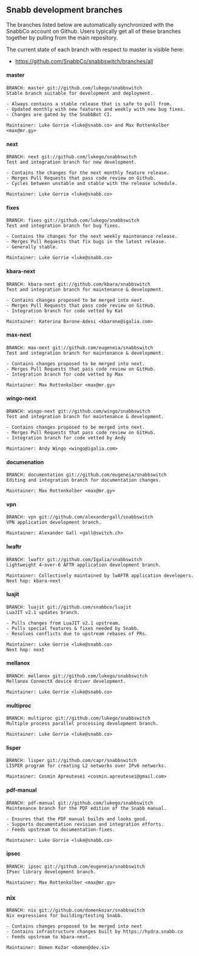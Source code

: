 ## Snabb development branches

The branches listed below are automatically synchronized with the
SnabbCo account on Github. Users typically get all of these branches
together by pulling from the main repository.

The current state of each branch with respect to master is visible here:

- https://github.com/SnabbCo/snabbswitch/branches/all

#### master

    BRANCH: master git://github.com/lukego/snabbswitch
    Stable branch suitable for development and deployment.

    - Always contains a stable release that is safe to pull from.
    - Updated monthly with new features and weekly with new bug fixes.
    - Changes are gated by the SnabbBot CI.

    Maintainer: Luke Gorrie <luke@snabb.co> and Max Rottenkolber <max@mr.gy>

#### next

    BRANCH: next git://github.com/lukego/snabbswitch
    Test and integration branch for new development.

    - Contains the changes for the next monthly feature release.
    - Merges Pull Requests that pass code review on Github.
    - Cycles between unstable and stable with the release schedule.

    Maintainer: Luke Gorrie <luke@snabb.co>

#### fixes

    BRANCH: fixes git://github.com/lukego/snabbswitch
    Test and integration branch for bug fixes.

    - Contains the changes for the next weekly maintenance release.
    - Merges Pull Requests that fix bugs in the latest release.
    - Generally stable.

    Maintainer: Luke Gorrie <luke@snabb.co>

#### kbara-next

    BRANCH: kbara-next git://github.com/kbara/snabbswitch
    Test and integration branch for maintenance & development.

    - Contains changes proposed to be merged into next.
    - Merges Pull Requests that pass code review on GitHub.
    - Integration branch for code vetted by Kat

    Maintainer: Katerina Barone-Adesi <kbarone@igalia.com>

#### max-next

    BRANCH: max-next git://github.com/eugeneia/snabbswitch
    Test and integration branch for maintenance & development.

    - Contains changes proposed to be merged into next.
    - Merges Pull Requests that pass code review on GitHub.
    - Integration branch for code vetted by Max

    Maintainer: Max Rottenkolber <max@mr.gy>

#### wingo-next

    BRANCH: wingo-next git://github.com/wingo/snabbswitch
    Test and integration branch for maintenance & development.

    - Contains changes proposed to be merged into next.
    - Merges Pull Requests that pass code review on GitHub.
    - Integration branch for code vetted by Andy

    Maintainer: Andy Wingo <wingo@igalia.com>

#### documenation

    BRANCH: documentation git://github.com/eugeneia/snabbswitch
    Editing and integration branch for documentation changes.

    Maintainer: Max Rottenkolber <max@mr.gy>

#### vpn

    BRANCH: vpn git://github.com/alexandergall/snabbswitch
    VPN application development branch.

    Maintainer: Alexander Gall <gall@switch.ch>

#### lwaftr

    BRANCH: lwaftr git://github.com/Igalia/snabbswitch
    Lightweight 4-over-6 AFTR application development branch.

    Maintainer: Collectively maintained by lwAFTR application developers.
    Next hop: kbara-next

#### luajit

    BRANCH: luajit git://github.com/snabbco/luajit
    LuaJIT v2.1 updates branch.

    - Pulls changes from LuaJIT v2.1 upstream.
    - Pulls special features & fixes needed by Snabb.
    - Resolves conflicts due to upstream rebases of PRs.

    Maintainer: Luke Gorrie <luke@snabb.co>
    Next hop: next

#### mellanox

    BRANCH: mellanox git://github.com/lukego/snabbswitch
    Mellanox ConnectX device driver development.

    Maintainer: Luke Gorrie <luke@snabb.co>

#### multiproc

    BRANCH: multiproc git://github.com/lukego/snabbswitch
    Multiple process parallel processing development branch.

    Maintainer: Luke Gorrie <luke@snabb.co>

#### lisper

    BRANCH: lisper git://github.com/capr/snabbswitch
    LISPER program for creating L2 networks over IPv6 networks.

    Maintainer: Cosmin Apreutesei <cosmin.apreutesei@gmail.com>

#### pdf-manual

    BRANCH: pdf-manual git://github.com/lukego/snabbswitch
    Maintenance branch for the PDF edition of the Snabb manual.

    - Ensures that the PDF manual builds and looks good.
    - Supports documentation revision and integration efforts.
    - Feeds upstream to documentation-fixes.

    Maintainer: Luke Gorrie <luke@snabb.co>

#### ipsec

    BRANCH: ipsec git://github.com/eugeneia/snabbswitch
    IPsec library development branch.

    Maintainer: Max Rottenkolber <max@mr.gy>

### nix

    BRANCH: nix git://github.com/domenkozar/snabbswitch
    Nix expressions for building/testing Snabb.

    - Contains changes proposed to be merged into next
    - Contains infrastructure changes built by https://hydra.snabb.co
    - Feeds upstream to kbara-next.

    Maintainer: Domen Kožar <domen@dev.si>

